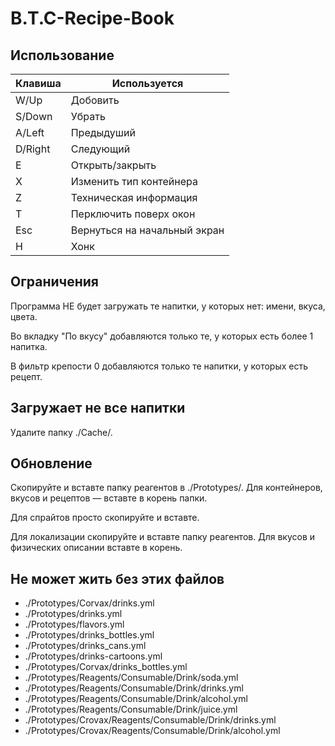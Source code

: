 # B.T.C-Recipe-Book
## Использование
|Клавиша|Используется|
|-|-|
|W/Up|Добовить|
|S/Down|Убрать|
|A/Left|Предыдуший|
|D/Right|Следующий|
|E|Открыть/закрыть|
|X|Изменить тип контейнера|
|Z|Техническая информация|
|T|Перключить поверх окон|
|Esc|Вернуться на начальный экран|
|H|Хонк|
## Ограничения
Программа НЕ будет загружать те напитки, у которых нет: имени, вкуса, цвета.

Во вкладку "По вкусу" добавляются только те, у которых есть более 1 напитка.

В фильтр крепости 0 добавляются только те напитки, у которых есть рецепт.
## Загружает не все напитки
Удалите папку ./Cache/.
## Обновление
Скопируйте и вставте папку реагентов в ./Prototypes/. Для контейнеров, вкусов и рецептов — вставте в корень папки.

Для спрайтов просто скопируйте и вставте.

Для локализации скопируйте и вставте папку реагентов. Для вкусов и физических описании вставте в корень.

## Не может жить без этих файлов
- ./Prototypes/Corvax/drinks.yml
- ./Prototypes/drinks.yml
- ./Prototypes/flavors.yml
- ./Prototypes/drinks_bottles.yml
- ./Prototypes/drinks_cans.yml
- ./Prototypes/drinks-cartoons.yml
- ./Prototypes/Corvax/drinks_bottles.yml
- ./Prototypes/Reagents/Consumable/Drink/soda.yml
- ./Prototypes/Reagents/Consumable/Drink/drinks.yml
- ./Prototypes/Reagents/Consumable/Drink/alcohol.yml
- ./Prototypes/Reagents/Consumable/Drink/juice.yml
- ./Prototypes/Crovax/Reagents/Consumable/Drink/drinks.yml
- ./Prototypes/Crovax/Reagents/Consumable/Drink/alcohol.yml
